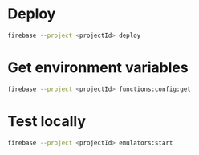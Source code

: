 # Deploy

```bash
firebase --project <projectId> deploy
```

# Get environment variables

```bash
firebase --project <projectId> functions:config:get
```

# Test locally

```bash
firebase --project <projectId> emulators:start
```
